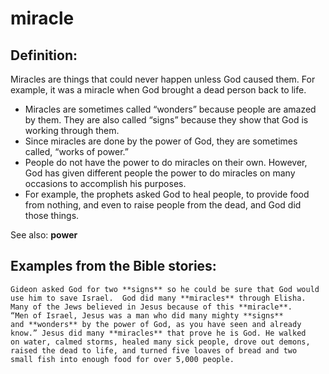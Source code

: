 miracle
=======

###

Definition:
-----------

Miracles are things that could never happen unless God caused them. For
example, it was a miracle when God brought a dead person back to life.

-   Miracles are sometimes called “wonders” because people are
amazed by
    them. They are also called “signs” because they show that God
    is working through them.
-   Since miracles are done by the power of God, they are sometimes
    called, “works of power.”
-   People do not have the power to do miracles on their own. However,
    God has given different people the power to do miracles on many
    occasions to accomplish his purposes.
-   For example, the prophets asked God to heal people, to provide food
    from nothing, and even to raise people from the dead, and God did
    those things.

See also: **power**

Examples from the Bible stories:
--------------------------------

    Gideon asked God for two **signs** so he could be sure that God would
    use him to save Israel.  God did many **miracles** through Elisha.
    Many of the Jews believed in Jesus because of this **miracle**.
    “Men of Israel, Jesus was a man who did many mighty **signs**
    and **wonders** by the power of God, as you have seen and already
    know.” Jesus did many **miracles** that prove he is God. He walked
    on water, calmed storms, healed many sick people, drove out demons,
    raised the dead to life, and turned five loaves of bread and two
    small fish into enough food for over 5,000 people.

